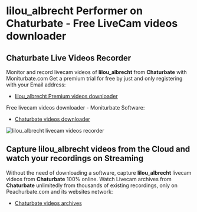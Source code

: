 # lilou_albrecht Performer on Chaturbate - Free LiveCam videos downloader

## Chaturbate Live Videos Recorder

Monitor and record livecam videos of **lilou_albrecht** from **Chaturbate** with Moniturbate.com
Get a premium trial for free by just and only registering with your Email address:
* [lilou_albrecht Premium videos downloader](https://moniturbate.com/request-demo-licence-key.html)

Free livecam videos downloader - Moniturbate Software:
* [Chaturbate videos downloader](https://moniturbate.com/moniturbate-download-software.html)

![lilou_albrecht livecam videos recorder](https://peachurnet.com/templates/moniturbate-software.png)


## Capture lilou_albrecht videos from the Cloud and watch your recordings on Streaming

Without the need of downloading a software, capture **lilou_albrecht** livecam videos from **Chaturbate** 100% online.
Watch Livecam archives from **Chaturbate** unlimitedly from thousands of existing recordings, only on Peachurbate.com and its websites network:
* [Chaturbate videos archives](https://peachurnet.com/)